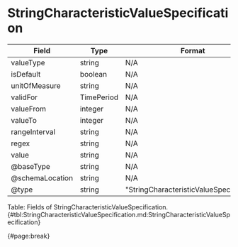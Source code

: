 <!--
    ATTENTION: This file was generated via gradle!
               Do NOT manually edit this file! Any such changes will be overwritten!
-->

# StringCharacteristicValueSpecification

| Field | Type | Format | Required |
| ------- | ------- | ------- | --- |
| valueType | string | N/A | No |
| isDefault | boolean | N/A | No |
| unitOfMeasure | string | N/A | No |
| validFor | TimePeriod | N/A | No |
| valueFrom | integer | N/A | No |
| valueTo | integer | N/A | No |
| rangeInterval | string | N/A | No |
| regex | string | N/A | No |
| value | string | N/A | No |
| @baseType | string | N/A | No |
| @schemaLocation | string | N/A | No |
| @type | string | "StringCharacteristicValueSpecification" | Yes |

Table: Fields of StringCharacteristicValueSpecification. {#tbl:StringCharacteristicValueSpecification.md:StringCharacteristicValueSpecification}

{#page:break}
